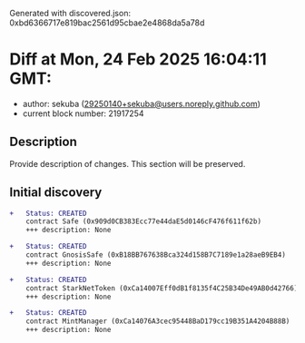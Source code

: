 Generated with discovered.json: 0xbd6366717e819bac2561d95cbae2e4868da5a78d

# Diff at Mon, 24 Feb 2025 16:04:11 GMT:

- author: sekuba (<29250140+sekuba@users.noreply.github.com>)
- current block number: 21917254

## Description

Provide description of changes. This section will be preserved.

## Initial discovery

```diff
+   Status: CREATED
    contract Safe (0x909d0CB383Ecc77e44daE5d0146cF476f611f62b)
    +++ description: None
```

```diff
+   Status: CREATED
    contract GnosisSafe (0xB18BB767638Bca324d158B7C7189e1a28aeB9EB4)
    +++ description: None
```

```diff
+   Status: CREATED
    contract StarkNetToken (0xCa14007Eff0dB1f8135f4C25B34De49AB0d42766)
    +++ description: None
```

```diff
+   Status: CREATED
    contract MintManager (0xCa14076A3cec95448BaD179cc19B351A4204B88B)
    +++ description: None
```

